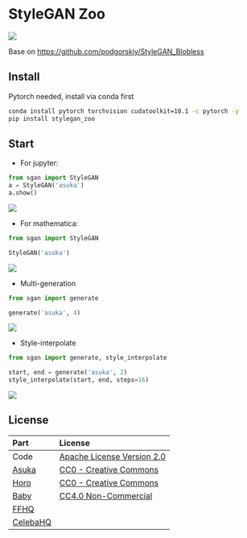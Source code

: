 StyleGAN Zoo
============
[<img src="https://colab.research.google.com/assets/colab-badge.svg" align="center">](https://colab.research.google.com/drive/1HHfyYCfnat4jhOnu34gqotRqzBiDeE_-)

Base on https://github.com/podgorskiy/StyleGAN_Blobless

## Install

Pytorch needed, install via conda first

```sh
conda install pytorch torchvision cudatoolkit=10.1 -c pytorch -y
pip install stylegan_zoo
```


## Start

- For jupyter:

```python
from sgan import StyleGAN
a = StyleGAN('asuka')
a.show()
```

![](https://user-images.githubusercontent.com/17541209/71554236-b0813300-2a57-11ea-9ee4-fab29d592d9a.png)

- For mathematica:

```python
from sgan import StyleGAN

StyleGAN('asuka')
```

![](https://user-images.githubusercontent.com/17541209/71553454-c5a39500-2a4a-11ea-8513-7d9a475c4c46.png)

- Multi-generation

```python
from sgan import generate

generate('asuka', 4)
```

![](https://user-images.githubusercontent.com/17541209/71593157-df89c880-2b6d-11ea-8455-8dd4d2024671.png)

- Style-interpolate

```python
from sgan import generate, style_interpolate

start, end = generate('asuka', 2)
style_interpolate(start, end, steps=16)
```

![](https://user-images.githubusercontent.com/17541209/71773895-45c48000-2fa0-11ea-8068-d7e5347a8233.png)


## License

| Part         | License                        |
| :----------- | :----------------------------- |
| Code         | [Apache License Version 2.0]() |
| [Asuka]()    | [CC0 - Creative Commons]()     |
| [Horo]()     | [CC0 - Creative Commons]()     |
| [Baby]()     | [CC4.0 Non-Commercial]()       |
| [FFHQ]()     |                                |
| [CelebaHQ]() |                                |

